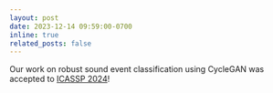 ```yaml
---
layout: post
date: 2023-12-14 09:59:00-0700
inline: true
related_posts: false
---
```


Our work on robust sound event classification using CycleGAN was accepted to [ICASSP 2024](https://2024.ieeeicassp.org)!